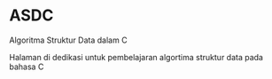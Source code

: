 # ASDC
Algoritma Struktur Data dalam C

Halaman di dedikasi untuk pembelajaran algortima struktur data pada bahasa C
